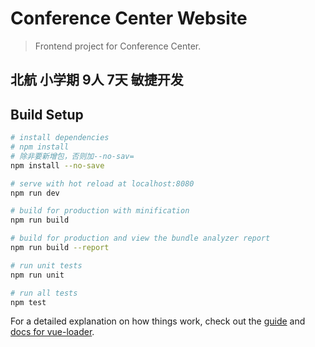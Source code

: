# Conference Center Website
> Frontend project for Conference Center.
##  北航 小学期 9人 7天 敏捷开发


## Build Setup

``` bash
# install dependencies
# npm install
# 除非要新增包，否则加--no-sav=
npm install --no-save

# serve with hot reload at localhost:8080
npm run dev

# build for production with minification
npm run build

# build for production and view the bundle analyzer report
npm run build --report

# run unit tests
npm run unit

# run all tests
npm test
```

For a detailed explanation on how things work, check out the [guide](http://vuejs-templates.github.io/webpack/) and [docs for vue-loader](http://vuejs.github.io/vue-loader).

